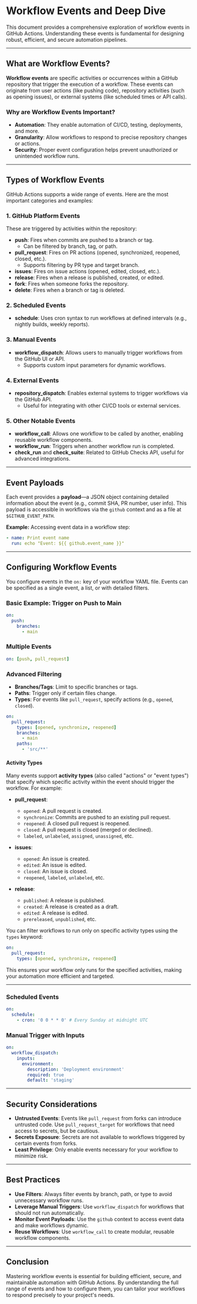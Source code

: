 # Workflow Events and Deep Dive

This document provides a comprehensive exploration of workflow events in GitHub Actions. Understanding these events is fundamental for designing robust, efficient, and secure automation pipelines.

---

## What are Workflow Events?

**Workflow events** are specific activities or occurrences within a GitHub repository that trigger the execution of a workflow. These events can originate from user actions (like pushing code), repository activities (such as opening issues), or external systems (like scheduled times or API calls).

### Why are Workflow Events Important?

- **Automation**: They enable automation of CI/CD, testing, deployments, and more.
- **Granularity**: Allow workflows to respond to precise repository changes or actions.
- **Security**: Proper event configuration helps prevent unauthorized or unintended workflow runs.

---

## Types of Workflow Events

GitHub Actions supports a wide range of events. Here are the most important categories and examples:

### 1. **GitHub Platform Events**

These are triggered by activities within the repository:

- **push**: Fires when commits are pushed to a branch or tag.
  - Can be filtered by branch, tag, or path.
- **pull_request**: Fires on PR actions (opened, synchronized, reopened, closed, etc.).
  - Supports filtering by PR type and target branch.
- **issues**: Fires on issue actions (opened, edited, closed, etc.).
- **release**: Fires when a release is published, created, or edited.
- **fork**: Fires when someone forks the repository.
- **delete**: Fires when a branch or tag is deleted.

### 2. **Scheduled Events**

- **schedule**: Uses cron syntax to run workflows at defined intervals (e.g., nightly builds, weekly reports).

### 3. **Manual Events**

- **workflow_dispatch**: Allows users to manually trigger workflows from the GitHub UI or API.
  - Supports custom input parameters for dynamic workflows.

### 4. **External Events**

- **repository_dispatch**: Enables external systems to trigger workflows via the GitHub API.
  - Useful for integrating with other CI/CD tools or external services.

### 5. **Other Notable Events**

- **workflow_call**: Allows one workflow to be called by another, enabling reusable workflow components.
- **workflow_run**: Triggers when another workflow run is completed.
- **check_run** and **check_suite**: Related to GitHub Checks API, useful for advanced integrations.

---

## Event Payloads

Each event provides a **payload**—a JSON object containing detailed information about the event (e.g., commit SHA, PR number, user info). This payload is accessible in workflows via the `github` context and as a file at `$GITHUB_EVENT_PATH`.

**Example:** Accessing event data in a workflow step:
```yaml
- name: Print event name
  run: echo "Event: ${{ github.event_name }}"
```

---

## Configuring Workflow Events

You configure events in the `on:` key of your workflow YAML file. Events can be specified as a single event, a list, or with detailed filters.

### Basic Example: Trigger on Push to Main

```yaml
on:
  push:
    branches:
      - main
```

### Multiple Events

```yaml
on: [push, pull_request]
```

### Advanced Filtering

- **Branches/Tags**: Limit to specific branches or tags.
- **Paths**: Trigger only if certain files change.
- **Types**: For events like `pull_request`, specify actions (e.g., `opened`, `closed`).

```yaml
on:
  pull_request:
    types: [opened, synchronize, reopened]
    branches:
      - main
    paths:
      - 'src/**'
```

#### Activity Types

Many events support **activity types** (also called "actions" or "event types") that specify which specific activity within the event should trigger the workflow. For example:

- **pull_request**:  
  - `opened`: A pull request is created.
  - `synchronize`: Commits are pushed to an existing pull request.
  - `reopened`: A closed pull request is reopened.
  - `closed`: A pull request is closed (merged or declined).
  - `labeled`, `unlabeled`, `assigned`, `unassigned`, etc.

- **issues**:  
  - `opened`: An issue is created.
  - `edited`: An issue is edited.
  - `closed`: An issue is closed.
  - `reopened`, `labeled`, `unlabeled`, etc.

- **release**:  
  - `published`: A release is published.
  - `created`: A release is created as a draft.
  - `edited`: A release is edited.
  - `prereleased`, `unpublished`, etc.

You can filter workflows to run only on specific activity types using the `types` keyword:

```yaml
on:
  pull_request:
    types: [opened, synchronize, reopened]
```

This ensures your workflow only runs for the specified activities, making your automation more efficient and targeted.

---

### Scheduled Events

```yaml
on:
  schedule:
    - cron: '0 0 * * 0' # Every Sunday at midnight UTC
```

### Manual Trigger with Inputs

```yaml
on:
  workflow_dispatch:
    inputs:
      environment:
        description: 'Deployment environment'
        required: true
        default: 'staging'
```

---

## Security Considerations

- **Untrusted Events**: Events like `pull_request` from forks can introduce untrusted code. Use `pull_request_target` for workflows that need access to secrets, but be cautious.
- **Secrets Exposure**: Secrets are not available to workflows triggered by certain events from forks.
- **Least Privilege**: Only enable events necessary for your workflow to minimize risk.

---

## Best Practices

- **Use Filters**: Always filter events by branch, path, or type to avoid unnecessary workflow runs.
- **Leverage Manual Triggers**: Use `workflow_dispatch` for workflows that should not run automatically.
- **Monitor Event Payloads**: Use the `github` context to access event data and make workflows dynamic.
- **Reuse Workflows**: Use `workflow_call` to create modular, reusable workflow components.

---

## Conclusion

Mastering workflow events is essential for building efficient, secure, and maintainable automation with GitHub Actions. By understanding the full range of events and how to configure them, you can tailor your workflows to respond precisely to your project's needs.
